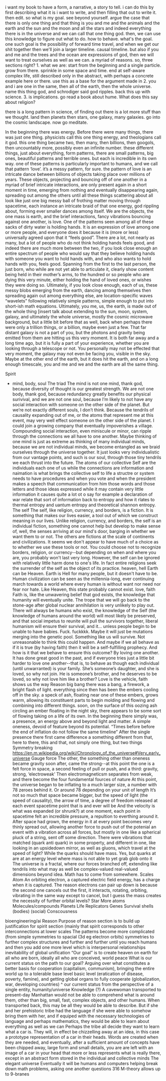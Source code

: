 
i want my book to have a form, a narrative, a story to tell. i can do this by first describing what it is i want to write, and then filling that out to write it. then edit. so what is my goal. see beyond yourself. argue the case that there is only one thing and that thing is you and me and the animals and the earth and the sun and the moon and all the stars and indeed everything there is in the universe and we can call that one thing god. then, we can use this knowledge to figure out what to do. how to behave. what's the goal. one such goal is the possibility of forward time travel, and when we get our shit together then we'll join a larger timeline. causal timeline. but also if you and me and the trees and the ocean are expressions of god, then we will want to treat ourselves as well as we can. a myriad of reasons. so, three sections right? 1. what we are: start from the beginning and a single particle. grow from there. sprinkle in some space and time. end at self-aware complex life, still described only in the abstract, with perhaps a concrete example here or there. use this as a base for the argument made in 2. you and i are one in the same, then all of the earth, then the whole universe. name this thing god, and schrodiger said god ripples. back this up with science. 3. is implications. go read a book about hume. What does this say about religion? 

there is a long pattern in science, of finding out there is a lot more stuff than we thought. land then planets then stars, one galaxy, many galaxies. go into the cosmic landscape. now go meditate.

In the beginning there was energy. Before there were many things, there was just one thing. physicists call this one thing energy, and theologians call it god. this one thing became two, then many, then billions, then googols, then uncountably more, possibly even an infinite number. these different things, just about everything, form patterns, there are small patterns, big ones, beautiful patterns and terrible ones. but each is incredible in its own way. one of these patterns is particularly important to humans, and we call that pattern ‘love’. it’s a messy pattern, for sure. the pattern of love is an intricate dance between billions of objects taking place over millions of years. These objects, projecting and bouncing off of one another in a myriad of brief intricate interactions, are only present again in a short moment in time, emerging from nothing and eventually disappearing again, spreading out among the others until all these things scattering about all look like just one big messy ball of frothing matter moving through spacetime, each instance an intricate braid of that one energy, god rippling about, forming ever smaller dances among itself. We are the objects, the one mass is earth, and the brief interactions, fancy vibrations bouncing against one another, is love. One of the patterns seen among all of these sacks of dirty water is holding hands. It is an expression of love among one or more people, and everyone does it because it is (more or less) universally agreed upon that it “feels good”. There are a lot, not nearly as many, but a lot of people who do not think holding hands feels good, and indeed there are much more between the two, if you look close enough an entire spectrum of people who would say that they believe holding hands with someone you want to hold hands with, and who also wants to hold hands with you, feels good. Spanning from the first to the last person, the just born, who while are not yet able to articulate it, clearly show content being held in their mother’s arms, to the hundred or so people who are dying this very minute, either holding the hand of loved ones, or wishes they were doing so. Ultimately, if you look close enough, each of us, these messy blobs emerging from the earth, dancing among themselves then spreading again out among everything else, are location-specific waves “wavelets” following relatively simple patterns, simple enough to put into short-ish math equations. Ultimately, you me, us, the earth, is made out of the whole thing [insert talk about extending to the sun, moon, system, galaxy, and ultimately the whole universe, mostly the cosmic microwave background, but a little bit before that as well, back when perhaps there were only a trillion things, or a billion, maybe even just a few. That far distant galaxy is not a part of you, but the photons and gravity being emitted from them are hitting us this very moment. It is both far away and a long time ago, but it is fully a part of your experience, whether you are looking through a telescope or not. You personally may not be effected that very moment, the galaxy may not even be facing you, visible in the sky. Maybe at the other end of the earth, but it does hit the earth, and on a long enough timescale, you and me and we and the earth are all the same thing.

Spirit
* mind, body, soul
  The triad
  The mind is not one mind, thank god, because diversity of thought is our greatest strength. We are not one body, thank god, because redundancy greatly benefits our physical surivival, and we are not one soul, because I’m likely to not have any social interaction with someone on the other side of the planet. But we’re not exactly different souls, I don’t think. Because the tendrils of causality expanding out of me, or the atoms that represent me at this event, may very well effect someone on the other side of the planet. I could join a growing company that eventually impoverishes a village. Compounding social interaction, even miniscule or minor, can ripple through the connections we all have to one another.
  Maybe thinking of one mind is just as extreme as thinking of many individual minds, because we are not individual minds, we become entangled as we braid ourselves through the universe together. It just looks very individualistic from our vantage points, and such is our soul, through those tiny tendrils we each thrust into the future.
  The atoms of our collective Self are the individuals each one of us while the connections are information and naimation is what brings the collective self to life a structre or system needs to have procedures and when you vote and when the president makes a speech that communication from him those words and those letters and those ideas expressed while it may contain very little information it causes quite a lot ot o say for example a declaration of war relate that sort of information back to entropy and how it rlates to thermal entropy and uantum entropy and theoretical shannon entropy.
  The self
  The self, like religion, currency, and borders, is a fiction. It is something that makes our lives easier, a tool out of which we construct meaning in our lives. Unlike religion, currency, and borders, the self is an individual fiction, something one cannot help but develop to make sense of, well, the senses arriving at our mind's door, barging in whether we want them to or not. The others are fictions at the scale of continents and civilizations. It seems we don't appear to have much of a choice as to whether we use these tools or not. You could choose not to recognize borders, religion, or currency--but depending on when and where you are, you probably won't last very long.  However, the self can be ignored with relatively little harm done to one's life. In fact entire religions seek the surrender of the self as the object of its practice. 
  heaven, hell
  Earth can be Heaven. Earth is Hell for many people, but it doesn't have to be. Human civilization can be seen as the millennia-long, ever continuing march towards a world where every human is without want nor need nor fear nor hate. Like Heaven, this state probably cannot exist.
  love, faith
  Faith is, like the unwavering belief that god exists, the knowledge that humanity will eventually unite. The trope that we will go back to the stone-age after global nuclear annihilation is very unlikely to play out. There will always be humans who exist, the knowledge of the Self (the knowledge of humans around the world) will most likely be preserved, and that social impetus to reunite will pull the survivors together, liberal humanism will ensure their survival, and it… unless people begin to be unable to have babies. Fuck. fuckkkk. Maybe it will just be mutations merging into the genetic pool. Something like us will survive. Not unreasonable to think this could happen. And maybe if we all behave as if it is true (by having faith) then it will be a self-fulfilling prophecy. And how is it that we behave to ensure this outcome? By loving one another. It has done great good in the past, and if everyone tries just a little bit harder to love one another--that is, to behave as though each individual (until unwarranted) is your family. She’s someone’s daughter, and she is loved, so why not join. He is someone’s brother, and he deserves to be loved, so why not love him like a brother?
  Love is the vehicle, faith shows us the way
  Reason
  big bang
  there was a bang, a firework, a bright flash of light. everything since then has been the embers cooling off in the sky. a speck of ash, floating near one of these embers, grows warm, allowing its constituent parts to begin molding and flowing and combining into different things. soon, on the surface of this oozing ash circling an ember floating in the night sky, there appears to be some sort of flowing taking on a life of its own.
  In the beginning there simply was, a presence, an energy above and beyond light and matter. A simple oneness, devoid of feature beyond its potential.
  “Times before before the end of inflation do not follow the same timeline”
  After the single presence there first came difference a something different from that, here to there, this and that, not simply one thing, but two things
  Symmetry breaking
  https://en.m.wikipedia.org/wiki/Chronology_of_the_universe#Very_early_universe
  Gauge force
  The other, the something other than oneness became gravity soon after, came the strong--at this point the one is a felt force in space, a second feeling of pull or push, and a third: gravity, strong, ‘electroweak’
  Then electromagneticsm separates from weak, and there become the four fundamental fources of nature
  At this point, the universe began to be inflating to a much larger size, a number with 78 zeroes behind it. Or around 78 depending on your unit of length
  It’s not so much that space became bigger, but the speed of light (the speed of causality), the arrow of time, a degree of freedom released at each event spacetime point that is and ever will be
  And the velocity is what was expanded (or shrunk?) at one moment, each point in spacetime felt an incredible pressure, a repultion to everthing around it.
  After space had grown, the energy in it at every point becomes very thinly spread out, allowing another force to push out of the potenial an event with a vibration across all forces, but mostly in one like a spherical pluck of a string, sent off some direction. There were vibrations that matched (quark anti quark) in some property, and different in one, like looking in an upsidedown mirror, as well as gluons, which travel at the speed of light? While the quarks should have mass. Yes, but quarks at are at an energy level where mass is not able to yet grab glob onto it
  The universe is a fractal, where our forces branched off, extending like tendrils into what may as well be complex-valued real-valued dimensions beyond idea. Math has to come from somewhere.
  Scales
  Atom
  An orbiting electron, a captured electric field energy, has a charge when it is captured. The reason electrons can pair up down is because the second one cancels out the first, it interacts, rotating, orbiting, vibrating in the same way except to cancel, but I guess the mass creates the necessity of further orbital levels?
  Star
  More atoms
  Molecules/compounds
  Planets
  Life
  Replicators
  Genes
  Survival shells (bodies)
  (social) Conscousness




bioengineering/ai
Reason
Purpose of reason section is to build up justification for spirit section (mainly that spirit corresponds to other interconnections at lower scales
The patterns become more complicated (from simple symmetries to spacial (3d eg electron orbits) symmetries to further complex structures and further and further until you reach humans and then you add one more level which is interpersonal relationships
inevitability of global unification
“Our goal” is to create heaven on earth for all who are born, ideally all who are conceived, world peace
What is our current status on the path to our goal? Arguing over what constitutes a better basis for cooperation (capitalism, communism), bringing the entire world up to a tolerable base level basic level (eratication of disease, poverty, famine), and getting global organs to fully cooperate (globalization, war, developing countries)
^ our current status from the perspective of a single entity, humanity/universe
Knowledge (?)
A cavewoman transported to present-day Manhattan would not be able to comprehend what is around them, other than big, small, fast, complex objects, and other humans. When transported back, this may be all they would be able to describe. But if she and her prehistoric tribe had the language if she were able to somehow bring them with her, and if equiped with the necessary technologies of language and perhaps mathematics, they would be able to learn about everything as well as we can
Perhaps the tribe all decide they want to learn what a car is. They will, in effect be chizzelling away at an idea, in this case a prototype representation of a car in their heads. Words are created when they are needed, and eventually, after a sufficient amount of concepts have been chipped away, large form and small details, you are are left with an image of a car in your head that more or less represents what is really there, except in an abstract form stored in the individual and collective minds
The elegant universe
Eventually it will be humans and computers helping break down math problems, asking one another questions 316
M-theory allows up to 9-branes


